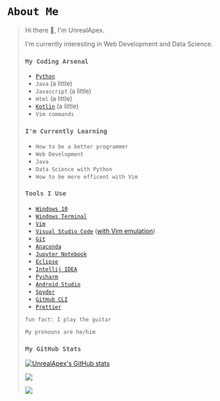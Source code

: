 # `About Me`
>
> Hi there 👋, I'm UnrealApex.
> 
> I'm currently interesting in Web Development and Data Science.
> 
> 
> 
> ### `My Coding Arsenal`
> 
> 
>- [`Python`](https://github.com/python/cpython)
>- `Java` (a little)
>- `Javascript` (a little)
>- `Html` (a little)
>- [`Kotlin`](https://github.com/JetBrains/kotlin) (a little)
>- `Vim commands`
> 
> 
>### `I'm Currently Learning`
>
>- `How to be a better programmer`
>- `Web Development` 
>- `Java`
>- `Data Science with Python` 
>- `How to be more efficent with Vim`
>
>
>### `Tools I Use`
>
>- [`Windows 10`](https://www.microsoft.com/en-us/windows/get-windows-10) 
>- [`Windows Terminal`](https://github.com/microsoft/terminal)
>- [`Vim`](https://github.com/vim/vim)
>- [`Visual Studio Code`](https://github.com/microsoft/vscode) ([with Vim emulation](https://github.com/VSCodeVim/Vim))
>- [`Git`](https://git-scm.com/)
>- [`Anaconda`](https://www.anaconda.com)
>- [`Jupyter Notebook`](https://jupyter.org/)
>- [`Eclipse`](https://www.eclipse.org/)
>- [`Intellij IDEA`](https://github.com/JetBrains/intellij-community)
>- [`Pycharm`](https://www.jetbrains.com/pycharm/)
>- [`Android Studio`](https://developer.android.com/studio)
>- [`Spyder`](https://jupyter.org/) 
>- [`GitHub CLI`](https://github.com/cli/cli)
>- [`Prettier`](https://github.com/prettier/prettier) 
>
> 
>`fun fact: I play the guitar`
>
>
> `My pronouns are he/him`
> 
> 
>### `My GitHub Stats`
> 
>[![UnrealApex's GitHub stats](https://github-readme-stats.vercel.app/api?username=unrealapex&count_private=true&show_icons=true&theme=dark)](https://github.com/anuraghazra/github-readme-stats)
>
>![](https://github-readme-streak-stats.herokuapp.com/?user=unrealapex&theme=dark)
>
>
> ![](https://www.vim.org/images/vim_created.gif)
<!--
**UnrealApex/UnrealApex** is a ✨ _special_ ✨ repository because its `README.md` (this file) appears on your GitHub profile.

Here are some ideas to get you started:

- 🔭 I’m currently working on ...
- 🌱 I’m currently learning ...
- 👯 I’m looking to collaborate on ...
- 🤔 I’m looking for help with ...
- 💬 Ask me about ...
- 📫 How to reach me: ...
- 😄 Pronouns: he\him
- ⚡ Fun fact: ...
-->



